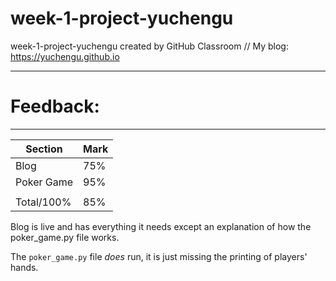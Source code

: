 # week-1-project-yuchengu
week-1-project-yuchengu created by GitHub Classroom
//
My blog: https://yuchengu.github.io

------------------------------------------------------------------------------------------------
# Feedback: 
------------------------------------------------------------------------------------------------

| Section | Mark | 
|---|---| 
| Blog | 75% | 
| Poker Game | 95% |
||| 
| Total/100% | 85% | 

Blog is live and has everything it needs except an explanation of how the poker_game.py file works.

The `poker_game.py` file *does* run, it is just missing the printing of players' hands.

